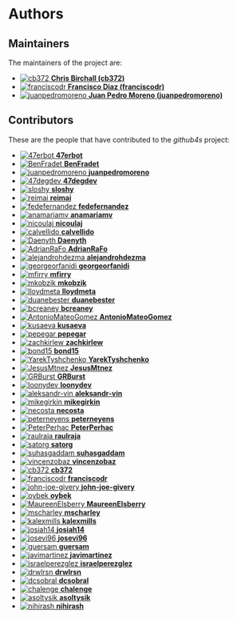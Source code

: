 [comment]: <> (Don't edit this file!)
[comment]: <> (It is automatically updated after every release of https://github.com/47degrees/.github)
[comment]: <> (If you want to suggest a change, please open a PR or issue in that repository)

# Authors

## Maintainers

The maintainers of the project are:

- [![cb372](https://avatars.githubusercontent.com/u/106760?v=4&s=20) **Chris Birchall (cb372)**](https://github.com/cb372)
- [![franciscodr](https://avatars.githubusercontent.com/u/1200151?v=4&s=20) **Francisco Diaz (franciscodr)**](https://github.com/franciscodr)
- [![juanpedromoreno](https://avatars.githubusercontent.com/u/4879373?v=4&s=20) **Juan Pedro Moreno (juanpedromoreno)**](https://github.com/juanpedromoreno)

## Contributors

These are the people that have contributed to the _github4s_ project:

- [![47erbot](https://avatars.githubusercontent.com/u/24799081?v=4&s=20) **47erbot**](https://github.com/47erbot)
- [![BenFradet](https://avatars.githubusercontent.com/u/1737211?v=4&s=20) **BenFradet**](https://github.com/BenFradet)
- [![juanpedromoreno](https://avatars.githubusercontent.com/u/4879373?v=4&s=20) **juanpedromoreno**](https://github.com/juanpedromoreno)
- [![47degdev](https://avatars.githubusercontent.com/u/5580770?v=4&s=20) **47degdev**](https://github.com/47degdev)
- [![sloshy](https://avatars.githubusercontent.com/u/427237?v=4&s=20) **sloshy**](https://github.com/sloshy)
- [![reimai](https://avatars.githubusercontent.com/u/1123908?v=4&s=20) **reimai**](https://github.com/reimai)
- [![fedefernandez](https://avatars.githubusercontent.com/u/720923?v=4&s=20) **fedefernandez**](https://github.com/fedefernandez)
- [![anamariamv](https://avatars.githubusercontent.com/u/2183589?v=4&s=20) **anamariamv**](https://github.com/anamariamv)
- [![nicoulaj](https://avatars.githubusercontent.com/u/3162?v=4&s=20) **nicoulaj**](https://github.com/nicoulaj)
- [![calvellido](https://avatars.githubusercontent.com/u/7753447?v=4&s=20) **calvellido**](https://github.com/calvellido)
- [![Daenyth](https://avatars.githubusercontent.com/u/14644?v=4&s=20) **Daenyth**](https://github.com/Daenyth)
- [![AdrianRaFo](https://avatars.githubusercontent.com/u/15971742?v=4&s=20) **AdrianRaFo**](https://github.com/AdrianRaFo)
- [![alejandrohdezma](https://avatars.githubusercontent.com/u/9027541?v=4&s=20) **alejandrohdezma**](https://github.com/alejandrohdezma)
- [![georgeorfanidi](https://avatars.githubusercontent.com/u/24582954?v=4&s=20) **georgeorfanidi**](https://github.com/georgeorfanidi)
- [![mfirry](https://avatars.githubusercontent.com/u/1107071?v=4&s=20) **mfirry**](https://github.com/mfirry)
- [![mkobzik](https://avatars.githubusercontent.com/u/18078706?v=4&s=20) **mkobzik**](https://github.com/mkobzik)
- [![lloydmeta](https://avatars.githubusercontent.com/u/914805?v=4&s=20) **lloydmeta**](https://github.com/lloydmeta)
- [![duanebester](https://avatars.githubusercontent.com/u/2539656?v=4&s=20) **duanebester**](https://github.com/duanebester)
- [![bcreaney](https://avatars.githubusercontent.com/u/66477252?v=4&s=20) **bcreaney**](https://github.com/bcreaney)
- [![AntonioMateoGomez](https://avatars.githubusercontent.com/u/25897490?v=4&s=20) **AntonioMateoGomez**](https://github.com/AntonioMateoGomez)
- [![kusaeva](https://avatars.githubusercontent.com/u/5486933?v=4&s=20) **kusaeva**](https://github.com/kusaeva)
- [![pepegar](https://avatars.githubusercontent.com/u/694179?v=4&s=20) **pepegar**](https://github.com/pepegar)
- [![zachkirlew](https://avatars.githubusercontent.com/u/15320944?v=4&s=20) **zachkirlew**](https://github.com/zachkirlew)
- [![bond15](https://avatars.githubusercontent.com/u/9124653?v=4&s=20) **bond15**](https://github.com/bond15)
- [![YarekTyshchenko](https://avatars.githubusercontent.com/u/185304?v=4&s=20) **YarekTyshchenko**](https://github.com/YarekTyshchenko)
- [![JesusMtnez](https://avatars.githubusercontent.com/u/8639179?v=4&s=20) **JesusMtnez**](https://github.com/JesusMtnez)
- [![GRBurst](https://avatars.githubusercontent.com/u/4647221?v=4&s=20) **GRBurst**](https://github.com/GRBurst)
- [![loonydev](https://avatars.githubusercontent.com/u/7644109?v=4&s=20) **loonydev**](https://github.com/loonydev)
- [![aleksandr-vin](https://avatars.githubusercontent.com/u/223293?v=4&s=20) **aleksandr-vin**](https://github.com/aleksandr-vin)
- [![mikegirkin](https://avatars.githubusercontent.com/u/4907402?v=4&s=20) **mikegirkin**](https://github.com/mikegirkin)
- [![necosta](https://avatars.githubusercontent.com/u/26248959?v=4&s=20) **necosta**](https://github.com/necosta)
- [![peterneyens](https://avatars.githubusercontent.com/u/6407606?v=4&s=20) **peterneyens**](https://github.com/peterneyens)
- [![PeterPerhac](https://avatars.githubusercontent.com/u/1763911?v=4&s=20) **PeterPerhac**](https://github.com/PeterPerhac)
- [![raulraja](https://avatars.githubusercontent.com/u/456796?v=4&s=20) **raulraja**](https://github.com/raulraja)
- [![satorg](https://avatars.githubusercontent.com/u/3954178?v=4&s=20) **satorg**](https://github.com/satorg)
- [![suhasgaddam](https://avatars.githubusercontent.com/u/7282584?v=4&s=20) **suhasgaddam**](https://github.com/suhasgaddam)
- [![vincenzobaz](https://avatars.githubusercontent.com/u/6325220?v=4&s=20) **vincenzobaz**](https://github.com/vincenzobaz)
- [![cb372](https://avatars.githubusercontent.com/u/106760?v=4&s=20) **cb372**](https://github.com/cb372)
- [![franciscodr](https://avatars.githubusercontent.com/u/1200151?v=4&s=20) **franciscodr**](https://github.com/franciscodr)
- [![john-joe-givery](https://avatars.githubusercontent.com/u/89886510?v=4&s=20) **john-joe-givery**](https://github.com/john-joe-givery)
- [![oybek](https://avatars.githubusercontent.com/u/2409985?v=4&s=20) **oybek**](https://github.com/oybek)
- [![MaureenElsberry](https://avatars.githubusercontent.com/u/17556002?v=4&s=20) **MaureenElsberry**](https://github.com/MaureenElsberry)
- [![mscharley](https://avatars.githubusercontent.com/u/336509?v=4&s=20) **mscharley**](https://github.com/mscharley)
- [![kalexmills](https://avatars.githubusercontent.com/u/22620342?v=4&s=20) **kalexmills**](https://github.com/kalexmills)
- [![josiah14](https://avatars.githubusercontent.com/u/1489462?v=4&s=20) **josiah14**](https://github.com/josiah14)
- [![josevi96](https://avatars.githubusercontent.com/u/22874841?v=4&s=20) **josevi96**](https://github.com/josevi96)
- [![guersam](https://avatars.githubusercontent.com/u/969120?v=4&s=20) **guersam**](https://github.com/guersam)
- [![javimartinez](https://avatars.githubusercontent.com/u/9149487?v=4&s=20) **javimartinez**](https://github.com/javimartinez)
- [![israelperezglez](https://avatars.githubusercontent.com/u/646886?v=4&s=20) **israelperezglez**](https://github.com/israelperezglez)
- [![drwlrsn](https://avatars.githubusercontent.com/u/981387?v=4&s=20) **drwlrsn**](https://github.com/drwlrsn)
- [![dcsobral](https://avatars.githubusercontent.com/u/141079?v=4&s=20) **dcsobral**](https://github.com/dcsobral)
- [![chalenge](https://avatars.githubusercontent.com/u/5385518?v=4&s=20) **chalenge**](https://github.com/chalenge)
- [![asoltysik](https://avatars.githubusercontent.com/u/17353292?v=4&s=20) **asoltysik**](https://github.com/asoltysik)
- [![nihirash](https://avatars.githubusercontent.com/u/5459892?v=4&s=20) **nihirash**](https://github.com/nihirash)
